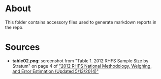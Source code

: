 # About 
This folder contains accessory files used to generate markdown reports in the repo.

# Sources

- **table02.png**: screenshot from "Table 1. 2012 RHFS Sample Size by Stratum" on page 4 of ["2012 RHFS National Methodology, Weighing, and Error Estimation (Updated 5/13/2014)"](https://www.census.gov/programs-surveys/rhfs/technical-documentation/methodology.2012.html#list-tab-2013961092)
